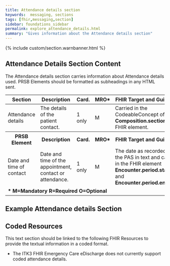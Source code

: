 ```yaml
---
title: Attendance details section
keywords:  messaging, sections
tags: [fhir,messaging,section]
sidebar: foundations_sidebar
permalink: explore_attendance_details.html
summary: "Gives information about the Attendance details section"
---
```


{% include custom/section.warnbanner.html %}

## Attendance Details Section Content ##
The Attendance details section carries information about Attendance details used. PRSB Elements should be formatted as subheadings in any HTML sent.


<table style="width:100%;max-width: 100%;">
	<thead>
		<tr>
			<th width="15%">Section</th>
			<th width="35%">Description</th>
			<th width="5%">Card.</th>
			<th width="5%">MRO*</th>
			<th width="40%">FHIR Target and Guidance</th>
		</tr>
	</thead>
 <tbody>
  <tr>
   <td>Attendance details</td>
   <td>The details of the patient contact.</td>
   <td>1 only</td>
   <td>M</td>
	<td>Carried in the CodeableConcept of <b>Composition.section.code</b> FHIR element.</td>
  </tr>
		<tr>
			<th>PRSB Element</th>
			<th>Description</th>
			<th>Card.</th>
			<th>MRO*</th>
			<th>FHIR Target and Guidance</th>		
		</tr>
  <tr>
   <td>Date and time of contact</td>
   <td>Date and time of the appointment, contact or attendance.</td>
   <td>1 only</td>
   <td>M</td>
   <td>The date as recorded on the PAS in text and carried in the FHIR element <b>Encounter.period.start</b> and <b>Encounter.period.end</b>.</td>
  </tr>
		<tr>
		<td colspan="5"><b>* M=Mandatory R=Required O=Optional</b></td>
		</tr>
 </tbody>
</table>


## Example Attendance details Section ##

<script src="https://gist.github.com/IOPS-DEV/267964b88b286590ec7a33d6cb678c04.js"></script>

## Coded Resources ##

This text section should be linked to the following FHIR Resources to provide the textual information in a coded format.

- The ITK3 FHIR Emergency Care eDischarge does not currently support coded attendance details.






